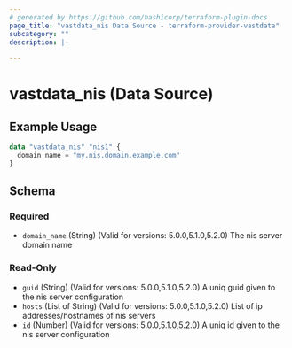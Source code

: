```yaml
---
# generated by https://github.com/hashicorp/terraform-plugin-docs
page_title: "vastdata_nis Data Source - terraform-provider-vastdata"
subcategory: ""
description: |-
  
---
```


# vastdata_nis (Data Source)



## Example Usage

```terraform
data "vastdata_nis" "nis1" {
  domain_name = "my.nis.domain.example.com"
}
```

<!-- schema generated by tfplugindocs -->
## Schema

### Required

- `domain_name` (String) (Valid for versions: 5.0.0,5.1.0,5.2.0) The nis server domain name

### Read-Only

- `guid` (String) (Valid for versions: 5.0.0,5.1.0,5.2.0) A uniq guid given to the nis server configuration
- `hosts` (List of String) (Valid for versions: 5.0.0,5.1.0,5.2.0) List of ip addresses/hostnames of nis servers
- `id` (Number) (Valid for versions: 5.0.0,5.1.0,5.2.0) A uniq id given to the nis server configuration
